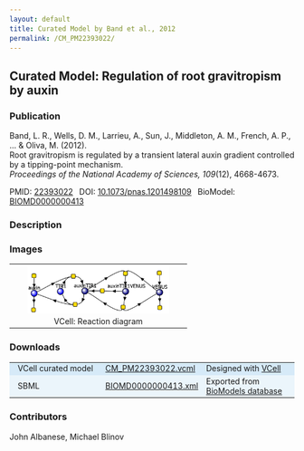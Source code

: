 ```yaml
---
layout: default
title: Curated Model by Band et al., 2012
permalink: /CM_PM22393022/
---
```

## Curated Model: Regulation of root gravitropism by auxin

### Publication 

Band, L. R., Wells, D. M., Larrieu, A., Sun, J., Middleton, A. M., French, A. P., ... & Oliva, M. (2012). <br />
Root gravitropism is regulated by a transient lateral auxin gradient controlled by a tipping-point mechanism. <br />
<i>Proceedings of the National Academy of Sciences, 109</i>(12), 4668-4673.

 PMID: <a href="https://www.ncbi.nlm.nih.gov/pubmed/?term=22393022">22393022</a>&ensp; 
 DOI: <a href="https://doi.org/10.1073/pnas.1201498109">10.1073/pnas.1201498109</a>&ensp;
 BioModel: <a href="https://www.ebi.ac.uk/biomodels/BIOMD0000000413">BIOMD0000000413</a><br />

### Description


### Images

 <table align="center"> 
  <td align="center" width="300"><a href="https://modelbricks.github.io/images/Vcellimages/CM_PM22393022.PNG"><img width="250" align="center" src="/images/Vcellimages/CM_PM22393022.PNG"/></a></td>
  <!--<td align="center" width="300"><a href="https://modelbricks.github.io/images/publications/CM_PM22393022_Sim.PNG"><img width="250" src="/images/publications/CM_PM22393022_Sim.PNG"/></a></td>-->
 <tr>
  <td align="center"> VCell: Reaction diagram</td>
  <!--<td align="center"> Publication: Simulation</td>-->
 </tr>
 </table>

### Downloads
<center>
 <table>
  <td width="33%" bgcolor="#D6EAF8">&nbsp; VCell curated model </td>
  <td width="33%" bgcolor="#D6EAF8"><a href="/modelbricks/VCML_SBMLfiles/CM_PM22393022.vcml">CM_PM22393022.vcml</a></td>
  <td width="33%" bgcolor="#D6EAF8"> Designed with <a href="http://vcell.org"> VCell</a></td>
  <tr>
   <td bgcolor="#EBF5FB">&nbsp; SBML </td>
   <td bgcolor="#EBF5FB"><a href="/modelbricks/VCML_SBMLfiles/BIOMD0000000413.xml">BIOMD0000000413.xml</a></td>
   <td bgcolor="#EBF5FB"> Exported from <a href="https://www.ebi.ac.uk/biomodels/BIOMD0000000413">BioModels database</a></td>
  </tr>
 </table>
</center>
  
### Contributors
John Albanese, Michael Blinov
